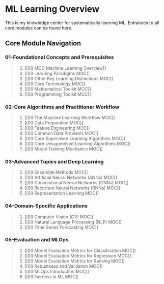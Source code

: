 # ML Learning Overview
This is my knowledge center for systematically learning ML. Entrances to all core modules can be found here.

## Core Module Navigation

### 01-Foundational Concepts and Prerequisites
> 1. [[00 MOC Machine Learning Overview]]
> 2. [[00 Learning Paradigms MOC]]
> 3. [[00 Other Key Learning Distinctions MOC]]
> 4. [[00 Core Terminology MOC]]
> 5. [[00 Mathematical Toolkit MOC]]
> 6. [[00 Programming Toolkit MOC]]

### 02-Core Algorithms and Practitioner Workflow
> 1. [[00 The Machine Learning Workflow MOC]]
> 2. [[00 Data Preparation MOC]]
> 3. [[00 Feature Engineering MOC]]
> 4. [[00 Common Data Problems MOC]]
> 5. [[00 Core Supervised Learning Algorithms MOC]]
> 6. [[00 Core Unsupervised Learning Algorithms MOC]]
> 7. [[00 Model Training Mechanics MOC]]

### 03-Advanced Topics and Deep Learning
> 1. [[00 Ensemble Methods MOC]]
> 2. [[00 Artificial Neural Networks (ANNs) MOC]]
> 3. [[00 Convolutional Neural Networks (CNNs) MOC]]
> 4. [[00 Recurrent Neural Networks (RNNs) MOC]]
> 5. [[00 Representation Learning MOC]]

### 04-Domain-Specific Applications
> 1. [[00 Computer Vision (CV) MOC]]
> 2. [[00 Natural Language Processing (NLP) MOC]]
> 3. [[00 Time Series Forecasting MOC]]

### 05-Evaluation and MLOps
> 1. [[00 Model Evaluation Metrics for Classification MOC]]
> 2. [[00 Model Evaluation Metrics for Regression MOC]]
> 3. [[00 Model Evaluation Metrics for Ranking MOC]]
> 4. [[00 Robustness and Validation MOC]]
> 5. [[00 MLOps Introduction MOC]]
> 6. [[00 Fairness in ML MOC]]
